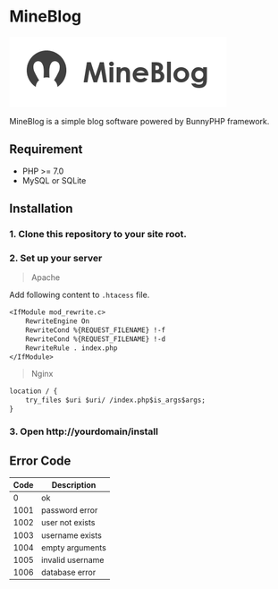 # MineBlog

![MineBlog](https://github.com/IvanLuLyf/MineBlog/blob/master/static/img/mineblog.png?raw=true)

MineBlog is a simple blog software powered by BunnyPHP framework.

## Requirement

* PHP >= 7.0
* MySQL or SQLite

## Installation

### 1. Clone this repository to your site root.

### 2. Set up your server
> Apache

Add following content to ```.htacess``` file.

```
<IfModule mod_rewrite.c>
    RewriteEngine On
    RewriteCond %{REQUEST_FILENAME} !-f
    RewriteCond %{REQUEST_FILENAME} !-d
    RewriteRule . index.php
</IfModule>
```


> Nginx

```
location / {
    try_files $uri $uri/ /index.php$is_args$args;
}
```

### 3. Open http://yourdomain/install

## Error Code

|Code|Description|
|---|---|
|0|ok|
|1001|password error|
|1002|user not exists|
|1003|username exists|
|1004|empty arguments|
|1005|invalid username|
|1006|database error|